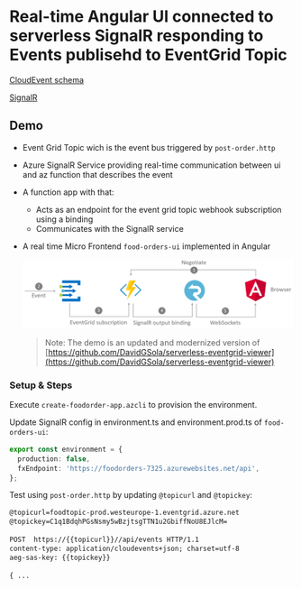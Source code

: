 # Real-time Angular UI connected to serverless SignalR responding to Events publisehd to EventGrid Topic

[CloudEvent schema](https://docs.microsoft.com/en-us/azure/event-grid/cloudevents-schema)

[SignalR](https://docs.microsoft.com/en-us/azure/azure-signalr)

## Demo

- Event Grid Topic wich is the event bus triggered by `post-order.http`
- Azure SignalR Service providing real-time communication between ui and az function that describes the event
- A function app with that:
  - Acts as an endpoint for the event grid topic webhook subscription using a binding
  - Communicates with the SignalR service
- A real time Micro Frontend `food-orders-ui` implemented in Angular

  ![architecture](_images/architecture.png)

  > Note: The demo is an updated and modernized version of [https://github.com/DavidGSola/serverless-eventgrid-viewer](https://github.com/DavidGSola/serverless-eventgrid-viewer)

### Setup & Steps

Execute `create-foodorder-app.azcli` to provision the environment.

Update SignalR config in environment.ts and environment.prod.ts of `food-orders-ui`:

```typescript
export const environment = {
  production: false,
  fxEndpoint: 'https://foodorders-7325.azurewebsites.net/api',
};
```

Test using `post-order.http` by updating `@topicurl` and `@topickey`:

```
@topicurl=foodtopic-prod.westeurope-1.eventgrid.azure.net
@topickey=C1q1BdqhPGsNsmy5wBzjtsgTTN1u2GbiffNoU8EJlcM=

POST  https://{{topicurl}}//api/events HTTP/1.1
content-type: application/cloudevents+json; charset=utf-8
aeg-sas-key: {{topickey}}

{ ...
```
